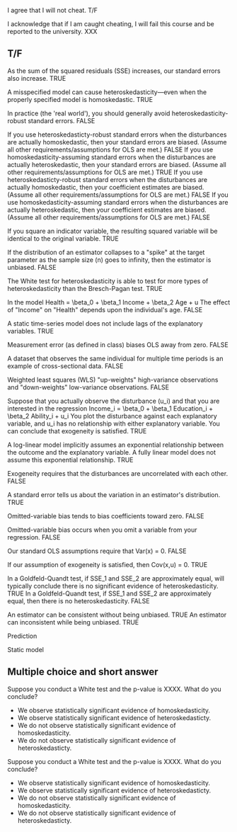 
I agree that I will not cheat. 
T/F

I acknowledge that if I am caught cheating, I will fail this course and be reported to the university.
XXX

## T/F

As the sum of the squared residuals (SSE) increases, our standard errors also increase.
TRUE

A misspecified model can cause heteroskedasticity—even when the properly specified model is homoskedastic.
TRUE

In practice (the 'real world'), you should generally avoid heteroskedasticity-robust standard errors.
FALSE

If you use heteroskedasticty-robust standard errors when the disturbances are actually homoskedastic, then your standard errors are biased. (Assume all other requirements/assumptions for OLS are met.)
FALSE
If you use homoskedasticity-assuming standard errors when the disturbances are actually heteroskedastic, then your standard errors are biased. (Assume all other requirements/assumptions for OLS are met.)
TRUE
If you use heteroskedasticty-robust standard errors when the disturbances are actually homoskedastic, then your coefficient estimates are biased. (Assume all other requirements/assumptions for OLS are met.)
FALSE
If you use homoskedasticity-assuming standard errors when the disturbances are actually heteroskedastic, then your coefficient estimates are biased. (Assume all other requirements/assumptions for OLS are met.)
FALSE

If you square an indicator variable, the resulting squared variable will be identical to the original variable.
TRUE

If the distribution of an estimator collapses to a "spike" at the target parameter as the sample size (n) goes to infinity, then the estimator is unbiased.
FALSE

The White test for heteroskedasticity is able to test for more types of heteroskedasticity than the Bresch-Pagan test.
TRUE

In the model
Health = \beta_0 + \beta_1 Income + \beta_2 Age + u
The effect of "Income" on "Health" depends upon the individual's age.
FALSE

A static time-series model does not include lags of the explanatory variables.
TRUE

Measurement error (as defined in class) biases OLS away from zero.
FALSE

A dataset that observes the same individual for multiple time periods is an example of cross-sectional data.
FALSE

Weighted least squares (WLS) "up-weights" high-variance observations and "down-weights" low-variance observations.
FALSE

Suppose that you actually observe the disturbance (u_i) and that you are interested in the regression
Income_i = \beta_0 + \beta_1 Education_i + \beta_2 Ability_i + u_i
You plot the disturbance against each explanatory variable, and u_i has no relationship with either explanatory variable. 
You can conclude that exogeneity is satisfied.
TRUE

A log-linear model implicitly assumes an exponential relationship between the outcome and the explanatory variable. A fully linear model does not assume this exponential relationship.
TRUE

Exogeneity requires that the disturbances are uncorrelated with each other.
FALSE

A standard error tells us about the variation in an estimator's distribution.
TRUE

Omitted-variable bias tends to bias coefficients toward zero.
FALSE

Omitted-variable bias occurs when you omit a variable from your regression.
FALSE

Our standard OLS assumptions require that Var(x) = 0.
FALSE

If our assumption of exogeneity is satisfied, then Cov(x,u) = 0.
TRUE

In a Goldfeld-Quandt test, if SSE_1 and SSE_2 are approximately equal, will typically conclude there is no significant evidence of heteroskedasticity.
TRUE
In a Goldfeld-Quandt test, if SSE_1 and SSE_2 are approximately equal, then there is no heteroskedasticity.
FALSE

An estimator can be consistent without being unbiased.
TRUE
An estimator can inconsistent while being unbiased.
TRUE

Prediction

Static model

## Multiple choice and short answer

Suppose you conduct a White test and the p-value is XXXX. What do you conclude?
- We observe statistically significant evidence of homoskedasticity.
- We observe statistically significant evidence of heteroskedasticty.
- We do not observe statistically significant evidence of homoskedasticity.
- We do not observe statistically significant evidence of heteroskedasticty.

Suppose you conduct a White test and the p-value is XXXX. What do you conclude?
- We observe statistically significant evidence of homoskedasticity.
- We observe statistically significant evidence of heteroskedasticty.
- We do not observe statistically significant evidence of homoskedasticity.
- We do not observe statistically significant evidence of heteroskedasticty.